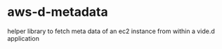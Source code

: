 aws-d-metadata
==============

helper library to fetch meta data of an ec2 instance from within a vide.d application
